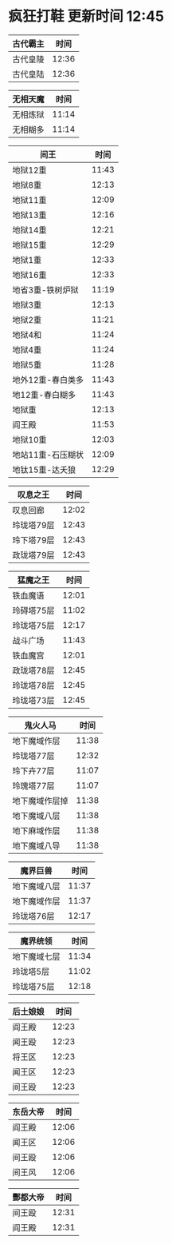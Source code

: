 # 疯狂打鞋 更新时间 12:45

| 古代霸主   | 时间    |
|--------|-------|
| 古代皇陵 | 12:36 |
| 古代皇陆 | 12:36 |

| 无相天魔   | 时间    |
|--------|-------|
| 无相炼狱 | 11:14 |
| 无相糊多 | 11:14 |

| 间王   | 时间    |
|--------|-------|
| 地狱12重 | 11:43 |
| 地狱8重 | 12:13 |
| 地狱11重 | 12:09 |
| 地狱13重 | 12:16 |
| 地狱14重 | 12:21 |
| 地狱15重 | 12:29 |
| 地狱1重 | 12:33 |
| 地狱16重 | 12:33 |
| 地省3重-铁树炉狱 | 11:19 |
| 地狱3重 | 12:13 |
| 地狱2重 | 11:21 |
| 地狱4和 | 11:24 |
| 地狱4重 | 11:24 |
| 地狱5重 | 11:28 |
| 地外12重-春白类多 | 11:43 |
| 地12重-春白糊多 | 11:43 |
| 地狱重 | 12:13 |
| 阎王殿 | 11:53 |
| 地狱10重 | 12:03 |
| 地站11重-石压糊状 | 12:09 |
| 地钛15重-达夭狼 | 12:29 |

| 叹息之王   | 时间    |
|--------|-------|
| 叹息回廊 | 12:02 |
| 玲珑塔79层 | 12:43 |
| 玲下塔79层 | 12:43 |
| 政珑塔79层 | 12:43 |

| 猛魔之王   | 时间    |
|--------|-------|
| 铁血魔语 | 12:01 |
| 玲碍塔75层 | 11:02 |
| 玲珑塔75层 | 12:17 |
| 战斗广场 | 11:43 |
| 铁血魔宫 | 12:01 |
| 政珑塔78层 | 12:45 |
| 玲珑塔78层 | 12:45 |
| 玲珑塔73层 | 12:45 |

| 鬼火人马   | 时间    |
|--------|-------|
| 地下魔域作层 | 11:38 |
| 玲珑塔77层 | 12:32 |
| 玲下卉77层 | 11:07 |
| 玲瑰塔77层 | 11:07 |
| 地下魔域作层掉 | 11:38 |
| 地下魔域八层 | 11:38 |
| 地下麻域作层 | 11:38 |
| 地下魔域八导 | 11:38 |

| 魔界巨兽   | 时间    |
|--------|-------|
| 地下魔域八层 | 11:37 |
| 地下魔域作层 | 11:37 |
| 玲珑塔76层 | 12:17 |

| 魔界统领   | 时间    |
|--------|-------|
| 地下魔域七层 | 11:34 |
| 玲珑塔5层 | 11:02 |
| 玲珑塔75层 | 12:18 |

| 后土娘娘   | 时间    |
|--------|-------|
| 阎王殿 | 12:23 |
| 闻王殴 | 12:23 |
| 将王区 | 12:23 |
| 闻王区 | 12:23 |
| 间王殴 | 12:23 |

| 东岳大帝   | 时间    |
|--------|-------|
| 阎王殿 | 12:06 |
| 闻王区 | 12:06 |
| 间王殴 | 12:06 |
| 间王风 | 12:06 |

| 酆都大帝   | 时间    |
|--------|-------|
| 间王殴 | 12:31 |
| 阎王殿 | 12:31 |